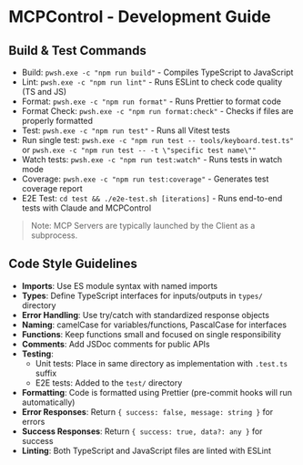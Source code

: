# MCPControl - Development Guide

## Build & Test Commands
- Build: `pwsh.exe -c "npm run build"` - Compiles TypeScript to JavaScript
- Lint: `pwsh.exe -c "npm run lint"` - Runs ESLint to check code quality (TS and JS)
- Format: `pwsh.exe -c "npm run format"` - Runs Prettier to format code
- Format Check: `pwsh.exe -c "npm run format:check"` - Checks if files are properly formatted
- Test: `pwsh.exe -c "npm run test"` - Runs all Vitest tests
- Run single test: `pwsh.exe -c "npm run test -- tools/keyboard.test.ts"` or `pwsh.exe -c "npm run test -- -t \"specific test name\""`
- Watch tests: `pwsh.exe -c "npm run test:watch"` - Runs tests in watch mode
- Coverage: `pwsh.exe -c "npm run test:coverage"` - Generates test coverage report
- E2E Test: `cd test && ./e2e-test.sh [iterations]` - Runs end-to-end tests with Claude and MCPControl

> Note: MCP Servers are typically launched by the Client as a subprocess.

## Code Style Guidelines
- **Imports**: Use ES module syntax with named imports
- **Types**: Define TypeScript interfaces for inputs/outputs in `types/` directory
- **Error Handling**: Use try/catch with standardized response objects
- **Naming**: camelCase for variables/functions, PascalCase for interfaces
- **Functions**: Keep functions small and focused on single responsibility
- **Comments**: Add JSDoc comments for public APIs
- **Testing**: 
  - Unit tests: Place in same directory as implementation with `.test.ts` suffix
  - E2E tests: Added to the `test/` directory
- **Formatting**: Code is formatted using Prettier (pre-commit hooks will run automatically)
- **Error Responses**: Return `{ success: false, message: string }` for errors
- **Success Responses**: Return `{ success: true, data?: any }` for success
- **Linting**: Both TypeScript and JavaScript files are linted with ESLint